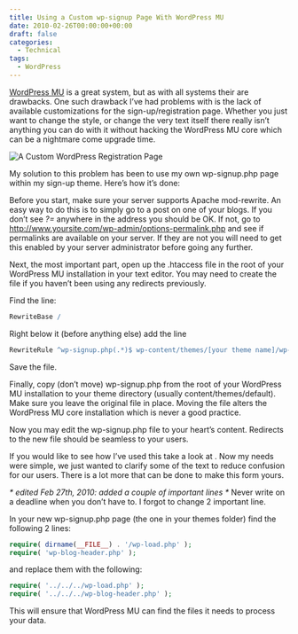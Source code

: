 ```yaml
---
title: Using a Custom wp-signup Page With WordPress MU
date: 2010-02-26T00:00:00+00:00
draft: false
categories:
  - Technical
tags:
  - WordPress
---
```


[WordPress MU](http://mu.wordpress.org) is a great system, but as with all systems their are drawbacks. One such drawback I’ve had problems with is the lack of available customizations for the sign-up/registration page. Whether you just want to change the style, or change the very text itself there really isn’t anything you can do with it without hacking the WordPress MU core which can be a nightmare come upgrade time.

![A Custom WordPress Registration Page](/images/2010/02/Wordpress-Registration-Page-350x202-1.png "A Custom WordPress Registration Page")

My solution to this problem has been to use my own wp-signup.php page within my sign-up theme. Here’s how it’s done:

Before you start, make sure your server supports Apache mod-rewrite. An easy way to do this is to simply go to a post on one of your blogs. If you don’t see _?=_ anywhere in the address you should be OK. If not, go to http://www.yoursite.com/wp-admin/options-permalink.php and see if permalinks are available on your server. If they are not you will need to get this enabled by your server administrator before going any further.

Next, the most important part, open up the .htaccess file in the root of your WordPress MU installation in your text editor. You may need to create the file if you haven’t been using any redirects previously.

Find the line:

``` apache
RewriteBase /
```

Right below it (before anything else) add the line

``` apache
RewriteRule ^wp-signup.php(.*)$ wp-content/themes/[your theme name]/wp-signup.php$1
```

Save the file.

Finally, copy (don’t move) wp-signup.php from the root of your WordPress MU installation to your theme directory (usually content/themes/default). Make sure you leave the original file in place. Moving the file alters the WordPress MU core installation which is never a good practice.

Now you may edit the wp-signup.php file to your heart’s content. Redirects to the new file should be seamless to your users.

If you would like to see how I’ve used this take a look at . Now my needs were simple, we just wanted to clarify some of the text to reduce confusion for our users. There is a lot more that can be done to make this form yours.

_\* edited Feb 27th, 2010: added a couple of important lines \*_
Never write on a deadline when you don’t have to. I forgot to change 2 important line.

In your new wp-signup.php page (the one in your themes folder) find the following 2 lines:

``` php
require( dirname(__FILE__) . '/wp-load.php' );
require( 'wp-blog-header.php' );
```

and replace them with the following:

``` php
require( '../../../wp-load.php' );
require( '../../../wp-blog-header.php' );
```

This will ensure that WordPress MU can find the files it needs to process your data.